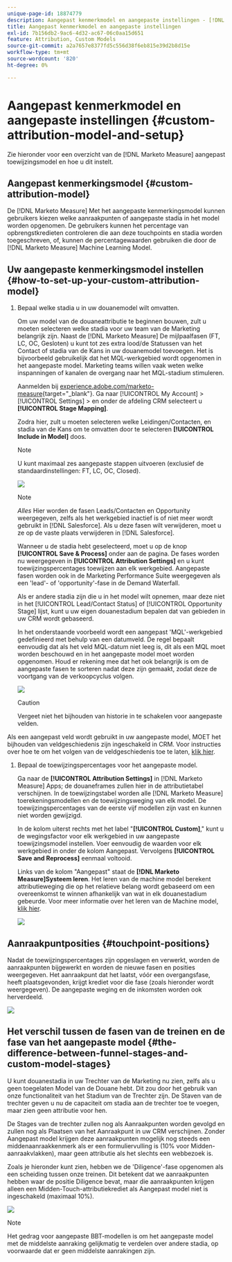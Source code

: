 ```yaml
---
unique-page-id: 18874779
description: Aangepast kenmerkmodel en aangepaste instellingen - [!DNL Marketo Measure] - Productdocumentatie
title: Aangepast kenmerkmodel en aangepaste instellingen
exl-id: 7b156db2-9ac6-4d32-ac67-06c0aa15d651
feature: Attribution, Custom Models
source-git-commit: a2a7657e8377fd5c556d38f6eb815e39d2b8d15e
workflow-type: tm+mt
source-wordcount: '820'
ht-degree: 0%

---
```


# Aangepast kenmerkmodel en aangepaste instellingen {#custom-attribution-model-and-setup}

Zie hieronder voor een overzicht van de [!DNL Marketo Measure] aangepast toewijzingsmodel en hoe u dit instelt.

## Aangepast kenmerkingsmodel {#custom-attribution-model}

De [!DNL Marketo Measure] Met het aangepaste kenmerkingsmodel kunnen gebruikers kiezen welke aanraakpunten of aangepaste stadia in het model worden opgenomen. De gebruikers kunnen het percentage van opbrengstkredieten controleren die aan deze touchpoints en stadia worden toegeschreven, of, kunnen de percentagewaarden gebruiken die door de [!DNL Marketo Measure] Machine Learning Model.

## Uw aangepaste kenmerkingsmodel instellen {#how-to-set-up-your-custom-attribution-model}

1. Bepaal welke stadia u in uw douanemodel wilt omvatten.

   Om uw model van de douaneattributie te beginnen bouwen, zult u moeten selecteren welke stadia voor uw team van de Marketing belangrijk zijn. Naast de [!DNL Marketo Measure] De mijlpaalfasen (FT, LC, OC, Gesloten) u kunt tot zes extra lood/de Statussen van het Contact of stadia van de Kans in uw douanemodel toevoegen. Het is bijvoorbeeld gebruikelijk dat het MQL-werkgebied wordt opgenomen in het aangepaste model. Marketing teams willen vaak weten welke inspanningen of kanalen de overgang naar het MQL-stadium stimuleren.

   Aanmelden bij [experience.adobe.com/marketo-measure](https://experience.adobe.com/marketo-measure){target="_blank"}. Ga naar [!UICONTROL My Account] > [!UICONTROL Settings] > en onder de afdeling CRM selecteert u **[!UICONTROL Stage Mapping]**.

   Zodra hier, zult u moeten selecteren welke Leidingen/Contacten, en stadia van de Kans om te omvatten door te selecteren **[!UICONTROL Include in Model]** doos.

   >[!NOTE]
   >
   >U kunt maximaal zes aangepaste stappen uitvoeren (exclusief de standaardinstellingen: FT, LC, OC, Closed).

   ![](assets/1-1.png)

   >[!NOTE]
   >
   >_Alles_ Hier worden de fasen Leads/Contacten en Opportunity weergegeven, zelfs als het werkgebied inactief is of niet meer wordt gebruikt in [!DNL Salesforce]. Als u deze fasen wilt verwijderen, moet u ze op de vaste plaats verwijderen in [!DNL Salesforce].

   Wanneer u de stadia hebt geselecteerd, moet u op de knop **[!UICONTROL Save & Process]** onder aan de pagina. De fases worden nu weergegeven in **[!UICONTROL Attribution Settings]** en u kunt toewijzingspercentages toewijzen aan elk werkgebied. Aangepaste fasen worden ook in de Marketing Performance Suite weergegeven als een &#39;lead&#39;- of &#39;opportunity&#39;-fase in de Demand Waterfall.

   Als er andere stadia zijn die u in het model wilt opnemen, maar deze niet in het [!UICONTROL Lead/Contact Status] of [!UICONTROL Opportunity Stage] lijst, kunt u uw eigen douanestadium bepalen dat van gebieden in uw CRM wordt gebaseerd.

   In het onderstaande voorbeeld wordt een aangepast &#39;MQL&#39;-werkgebied gedefinieerd met behulp van een datumveld. De regel bepaalt eenvoudig dat als het veld MQL-datum niet leeg is, dit als een MQL moet worden beschouwd en in het aangepaste model moet worden opgenomen. Houd er rekening mee dat het ook belangrijk is om de aangepaste fasen te sorteren nadat deze zijn gemaakt, zodat deze de voortgang van de verkoopcyclus volgen.

   ![](assets/2-1.png)

   >[!CAUTION]
   >
   >Vergeet niet het bijhouden van historie in te schakelen voor aangepaste velden.

Als een aangepast veld wordt gebruikt in uw aangepaste model, MOET het bijhouden van veldgeschiedenis zijn ingeschakeld in CRM. Voor instructies over hoe te om het volgen van de veldgeschiedenis toe te laten, [klik hier](/help/advanced-marketo-measure-features/custom-attribution-models/custom-model-setup-enable-field-history-tracking.md).

1. Bepaal de toewijzingspercentages voor het aangepaste model.

   Ga naar de **[!UICONTROL Attribution Settings]** in [!DNL Marketo Measure] Apps; de douaneframes zullen hier in de attributietabel verschijnen. In de toewijzingstabel worden alle [!DNL Marketo Measure] toerekeningsmodellen en de toewijzingsweging van elk model. De toewijzingspercentages van de eerste vijf modellen zijn vast en kunnen niet worden gewijzigd.

   In de kolom uiterst rechts met het label &quot;**[!UICONTROL Custom]**,&quot; kunt u de wegingsfactor voor elk werkgebied in uw aangepaste toewijzingsmodel instellen. Voer eenvoudig de waarden voor elk werkgebied in onder de kolom Aangepast. Vervolgens **[!UICONTROL Save and Reprocess]** eenmaal voltooid.

   Links van de kolom &quot;Aangepast&quot; staat de **[!DNL Marketo Measure]Systeem leren**. Het leren van de machine model berekent attributieweging die op het relatieve belang wordt gebaseerd om een overeenkomst te winnen afhankelijk van wat in elk douanestadium gebeurde. Voor meer informatie over het leren van de Machine model, [klik hier](/help/advanced-marketo-measure-features/custom-attribution-models/machine-learning-model-faq.md).

   ![](assets/3.png)

## Aanraakpuntposities {#touchpoint-positions}

Nadat de toewijzingspercentages zijn opgeslagen en verwerkt, worden de aanraakpunten bijgewerkt en worden de nieuwe fasen en posities weergegeven. Het aanraakpunt dat het laatst, vóór een overgangsfase, heeft plaatsgevonden, krijgt krediet voor die fase (zoals hieronder wordt weergegeven). De aangepaste weging en de inkomsten worden ook herverdeeld.

![](assets/4.png)

## Het verschil tussen de fasen van de treinen en de fase van het aangepaste model {#the-difference-between-funnel-stages-and-custom-model-stages}

U kunt douanestadia in uw Trechter van de Marketing nu zien, zelfs als u geen toegelaten Model van de Douane hebt. Dit zou door het gebruik van onze functionaliteit van het Stadium van de Trechter zijn. De Staven van de trechter geven u nu de capaciteit om stadia aan de trechter toe te voegen, maar zien geen attributie voor hen.

De Stages van de trechter zullen nog als Aanraakpunten worden gevolgd en zullen nog als Plaatsen van het Aanraakpunt in uw CRM verschijnen. Zonder Aangepast model krijgen deze aanraakpunten mogelijk nog steeds een middenaanraakkenmerk als er een formuliervulling is (10% voor Midden-aanraakvlakken), maar geen attributie als het slechts een webbezoek is.

Zoals je hieronder kunt zien, hebben we de &#39;Diligence&#39;-fase opgenomen als een scheiding tussen onze treinen. Dit betekent dat we aanraakpunten hebben waar de positie Diligence bevat, maar die aanraakpunten krijgen alleen een Midden-Touch-attributiekrediet als Aangepast model niet is ingeschakeld (maximaal 10%).

![](assets/5.png)

>[!NOTE]
>
>Het gedrag voor aangepaste BBT-modellen is om het aangepaste model met de middelste aanraking gelijkmatig te verdelen over andere stadia, op voorwaarde dat er geen middelste aanrakingen zijn.
